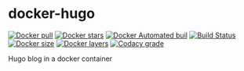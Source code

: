 # docker-hugo
[![Docker pull](https://img.shields.io/docker/pulls/nouchka/hugo)](https://hub.docker.com/r/nouchka/hugo/)
[![Docker stars](https://img.shields.io/docker/stars/nouchka/hugo)](https://hub.docker.com/r/nouchka/hugo/)
[![Docker Automated buil](https://img.shields.io/docker/automated/nouchka/hugo.svg)](https://hub.docker.com/r/nouchka/hugo/)
[![Build Status](https://img.shields.io/travis/com/nouchka/docker-hugo/master)](https://travis-ci.com/github/nouchka/docker-hugo)
[![Docker size](https://img.shields.io/docker/image-size/nouchka/hugo/latest)](https://hub.docker.com/r/nouchka/hugo/)
[![Docker layers](https://img.shields.io/microbadger/layers/nouchka/hugo/latest)](https://hub.docker.com/r/nouchka/hugo/)
[![Codacy grade](https://img.shields.io/codacy/grade/48fad382608240cc9e47b2d861cc68db)](https://app.codacy.com/manual/nouchka/docker-hugo/dashboard)

Hugo blog in a docker container
